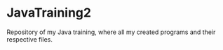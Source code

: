 # JavaTraining2
Repository of my Java training, where all my created programs and their respective files.
